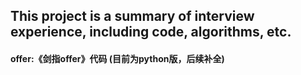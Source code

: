 ## This project is a summary of interview experience, including code, algorithms, etc.

#### offer:《剑指offer》代码 (目前为python版，后续补全)